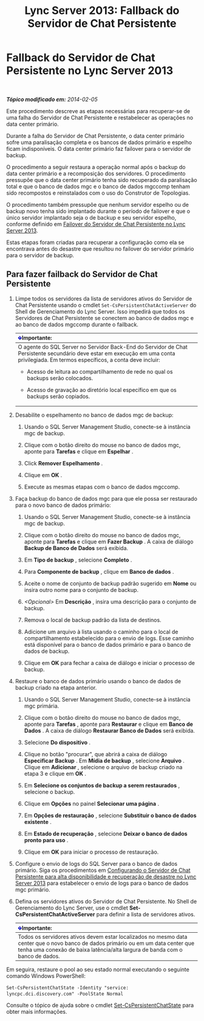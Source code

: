 ﻿---
title: 'Lync Server 2013: Fallback do Servidor de Chat Persistente'
TOCTitle: Fallback do Servidor de Chat Persistente
ms:assetid: 67b91de4-6ddc-43e6-9812-5e1aa84a7980
ms:mtpsurl: https://technet.microsoft.com/pt-br/library/JJ204970(v=OCS.15)
ms:contentKeyID: 49306964
ms.date: 05/19/2016
mtps_version: v=OCS.15
ms.translationtype: HT
---

# Fallback do Servidor de Chat Persistente no Lync Server 2013

 

_**Tópico modificado em:** 2014-02-05_

Este procedimento descreve as etapas necessárias para recuperar-se de uma falha do Servidor de Chat Persistente e restabelecer as operações no data center primário.

Durante a falha do Servidor de Chat Persistente, o data center primário sofre uma paralisação completa e os bancos de dados primário e espelho ficam indisponíveis. O data center primário faz failover para o servidor de backup.

O procedimento a seguir restaura a operação normal após o backup do data center primário e a recomposição dos servidores. O procedimento pressupõe que o data center primário tenha sido recuperado da paralisação total e que o banco de dados mgc e o banco de dados mgccomp tenham sido recompostos e reinstalados com o uso do Construtor de Topologias.

O procedimento também pressupõe que nenhum servidor espelho ou de backup novo tenha sido implantado durante o período de failover e que o único servidor implantado seja o de backup e seu servidor espelho, conforme definido em [Failover do Servidor de Chat Persistente no Lync Server 2013](lync-server-2013-failing-over-persistent-chat-server.md).

Estas etapas foram criadas para recuperar a configuração como ela se encontrava antes do desastre que resultou no failover do servidor primário para o servidor de backup.

## Para fazer failback do Servidor de Chat Persistente

1.  Limpe todos os servidores da lista de servidores ativos do Servidor de Chat Persistente usando o cmdlet `Set-CsPersistentChatActiveServer` do Shell de Gerenciamento do Lync Server. Isso impedirá que todos os Servidores de Chat Persistente se conectem ao banco de dados mgc e ao banco de dados mgccomp durante o failback.
    
    <table>
    <colgroup>
    <col style="width: 100%" />
    </colgroup>
    <thead>
    <tr class="header">
    <th><img src="images/Gg425939.important(OCS.15).gif" title="important" alt="important" />Importante:</th>
    </tr>
    </thead>
    <tbody>
    <tr class="odd">
    <td>O agente do SQL Server no Servidor Back-End do Servidor de Chat Persistente secundário deve estar em execução em uma conta privilegiada. Em termos específicos, a conta deve incluir:
    <ul>
    <li><p>Acesso de leitura ao compartilhamento de rede no qual os backups serão colocados.</p></li>
    <li><p>Acesso de gravação ao diretório local específico em que os backups serão copiados.</p></li>
    </ul></td>
    </tr>
    </tbody>
    </table>


2.  Desabilite o espelhamento no banco de dados mgc de backup:
    
    1.  Usando o SQL Server Management Studio, conecte-se à instância mgc de backup.
    
    2.  Clique com o botão direito do mouse no banco de dados mgc, aponte para **Tarefas** e clique em **Espelhar** .
    
    3.  Click **Remover Espelhamento** .
    
    4.  Clique em **OK** .
    
    5.  Execute as mesmas etapas com o banco de dados mgccomp.

3.  Faça backup do banco de dados mgc para que ele possa ser restaurado para o novo banco de dados primário:
    
    1.  Usando o SQL Server Management Studio, conecte-se à instância mgc de backup.
    
    2.  Clique com o botão direito do mouse no banco de dados mgc, aponte para **Tarefas** e clique em **Fazer Backup** . A caixa de diálogo **Backup de Banco de Dados** será exibida.
    
    3.  Em **Tipo de backup** , selecione **Completo** .
    
    4.  Para **Componente de backup** , clique em **Banco de dados** .
    
    5.  Aceite o nome de conjunto de backup padrão sugerido em **Nome** ou insira outro nome para o conjunto de backup.
    
    6.  *\<Opcional\>* Em **Descrição** , insira uma descrição para o conjunto de backup.
    
    7.  Remova o local de backup padrão da lista de destinos.
    
    8.  Adicione um arquivo à lista usando o caminho para o local de compartilhamento estabelecido para o envio de logs. Esse caminho está disponível para o banco de dados primário e para o banco de dados de backup.
    
    9.  Clique em **OK** para fechar a caixa de diálogo e iniciar o processo de backup.

4.  Restaure o banco de dados primário usando o banco de dados de backup criado na etapa anterior.
    
    1.  Usando o SQL Server Management Studio, conecte-se à instância mgc primária.
    
    2.  Clique com o botão direito do mouse no banco de dados mgc, aponte para **Tarefas** , aponte para **Restaurar** e clique em **Banco de Dados** . A caixa de diálogo **Restaurar Banco de Dados** será exibida.
    
    3.  Selecione **Do dispositivo** .
    
    4.  Clique no botão "procurar", que abrirá a caixa de diálogo **Especificar Backup** . Em **Mídia de backup** , selecione **Arquivo** . Clique em **Adicionar** , selecione o arquivo de backup criado na etapa 3 e clique em **OK** .
    
    5.  Em **Selecione os conjuntos de backup a serem restaurados** , selecione o backup.
    
    6.  Clique em **Opções** no painel **Selecionar uma página** .
    
    7.  Em **Opções de restauração** , selecione **Substituir o banco de dados existente** .
    
    8.  Em **Estado de recuperação** , selecione **Deixar o banco de dados pronto para uso** .
    
    9.  Clique em **OK** para iniciar o processo de restauração.

5.  Configure o envio de logs do SQL Server para o banco de dados primário. Siga os procedimentos em [Configurando o Servidor de Chat Persistente para alta disponibilidade e recuperação de desastre no Lync Server 2013](lync-server-2013-configuring-persistent-chat-server-for-high-availability-and-disaster-recovery.md) para estabelecer o envio de logs para o banco de dados mgc primário.

6.  Defina os servidores ativos do Servidor de Chat Persistente. No Shell de Gerenciamento do Lync Server, use o cmdlet **Set-CsPersistentChatActiveServer** para definir a lista de servidores ativos.
    
    <table>
    <thead>
    <tr class="header">
    <th><img src="images/Gg425939.important(OCS.15).gif" title="important" alt="important" />Importante:</th>
    </tr>
    </thead>
    <tbody>
    <tr class="odd">
    <td>Todos os servidores ativos devem estar localizados no mesmo data center que o novo banco de dados primário ou em um data center que tenha uma conexão de baixa latência/alta largura de banda com o banco de dados.</td>
    </tr>
    </tbody>
    </table>


Em seguira, restaure o pool ao seu estado normal executando o seguinte comando Windows PowerShell:

    Set-CsPersistentChatState -Identity "service: lyncpc.dci.discovery.com" -PoolState Normal

Consulte o tópico de ajuda sobre o cmdlet [Set-CsPersistentChatState](set-cspersistentchatstate.md) para obter mais informações.

